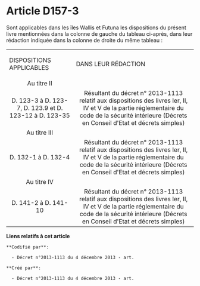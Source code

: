 # Article D157-3

Sont applicables dans les îles Wallis et Futuna les dispositions du présent livre mentionnées dans la colonne de gauche du
tableau ci-après, dans leur rédaction indiquée dans la colonne de droite du même tableau :

<table>
    <tbody>
      <tr>
        <td>

DISPOSITIONS APPLICABLES

</td>
        <td>

DANS LEUR RÉDACTION

</td>
      </tr>
      <tr>
        <td align="center">Au titre II

</td>
        <td align="center">

</td>
      </tr>
      <tr>
        <td align="center">D. 123-3 à D. 123-7, D. 123.9 et D. 123-12 à D. 123-35

</td>
        <td align="center">Résultant du décret n° 2013-1113 relatif aux dispositions des livres Ier, II, IV et V de la partie
réglementaire du code de la sécurité intérieure (Décrets en Conseil d'Etat et décrets simples)

</td>
      </tr>
      <tr>
        <td align="center">Au titre III

</td>
        <td align="center">

</td>
      </tr>
      <tr>
        <td align="center">D. 132-1 à D. 132-4

</td>
        <td align="center">Résultant du décret n° 2013-1113 relatif aux dispositions des livres Ier, II, IV et V de la partie
réglementaire du code de la sécurité intérieure (Décrets en Conseil d'Etat et décrets simples)

</td>
      </tr>
      <tr>
        <td align="center">Au titre IV

</td>
        <td align="center">

</td>
      </tr>
      <tr>
        <td align="center">D. 141-2 à D. 141-10

</td>
        <td align="center">Résultant du décret n° 2013-1113 relatif aux dispositions des livres Ier, II, IV et V de la partie
réglementaire du code de la sécurité intérieure (Décrets en Conseil d'Etat et décrets simples)

</td>
      </tr>
    </tbody>
  </table>

**Liens relatifs à cet article**

	**Codifié par**:

	  - Décret n°2013-1113 du 4 décembre 2013 - art.

	**Créé par**:

	  - Décret n°2013-1113 du 4 décembre 2013 - art.
